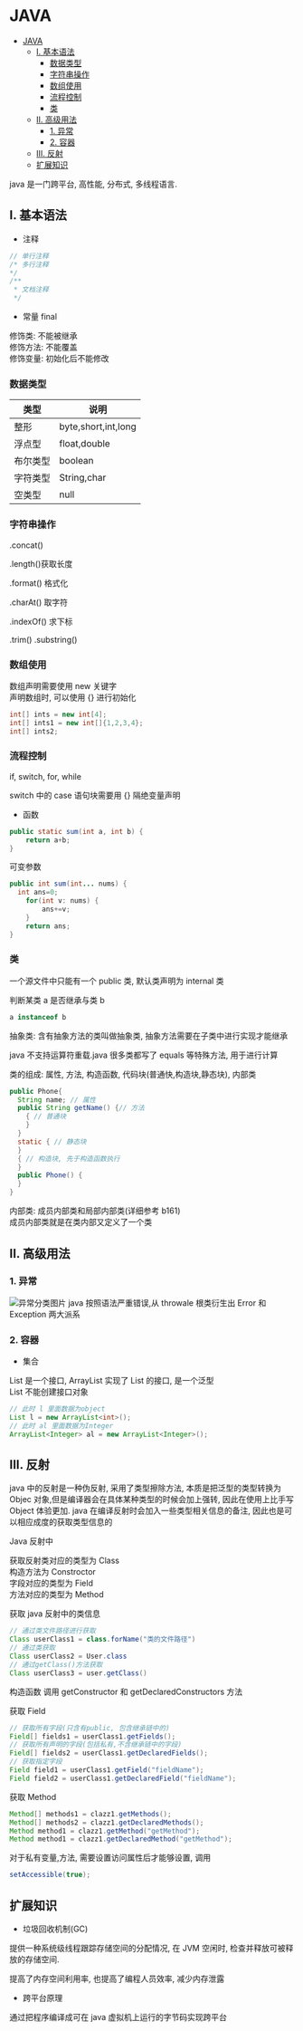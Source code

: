 # JAVA

<!-- @import "[TOC]" {cmd="toc" depthFrom=1 depthTo=6 orderedList=false} -->

<!-- code_chunk_output -->

- [JAVA](#java)
  - [I. 基本语法](#i-基本语法)
    - [数据类型](#数据类型)
    - [字符串操作](#字符串操作)
    - [数组使用](#数组使用)
    - [流程控制](#流程控制)
    - [类](#类)
  - [II. 高级用法](#ii-高级用法)
    - [1. 异常](#1-异常)
    - [2. 容器](#2-容器)
  - [III. 反射](#iii-反射)
  - [扩展知识](#扩展知识)

<!-- /code_chunk_output -->

java 是一门跨平台, 高性能, 分布式, 多线程语言.

## I. 基本语法

- 注释

```java
// 单行注释
/* 多行注释
*/
/**
 * 文档注释
 */
```

- 常量 final

修饰类: 不能被继承  
修饰方法: 不能覆盖  
修饰变量: 初始化后不能修改

### 数据类型

| 类型     | 说明                |
| -------- | ------------------- |
| 整形     | byte,short,int,long |
| 浮点型   | float,double        |
| 布尔类型 | boolean             |
| 字符类型 | String,char         |
| 空类型   | null                |

### 字符串操作

.concat()

.length()获取长度

.format() 格式化

.charAt() 取字符

.indexOf() 求下标

.trim() .substring()

### 数组使用

数组声明需要使用 new 关键字  
声明数组时, 可以使用 {} 进行初始化

```java
int[] ints = new int[4];
int[] ints1 = new int[]{1,2,3,4};
int[] ints2;
```

### 流程控制

if, switch, for, while

switch 中的 case 语句块需要用 {} 隔绝变量声明

- 函数

```java
public static sum(int a, int b) {
    return a+b;
}
```

可变参数

```java
public int sum(int... nums) {
  int ans=0;
    for(int v: nums) {
        ans+=v;
    }
    return ans;
}
```

### 类

一个源文件中只能有一个 public 类, 默认类声明为 internal 类

判断某类 a 是否继承与类 b

```java
a instanceof b
```

抽象类: 含有抽象方法的类叫做抽象类, 抽象方法需要在子类中进行实现才能继承

java 不支持运算符重载.java 很多类都写了 equals 等特殊方法, 用于进行计算

类的组成: 属性, 方法, 构造函数, 代码块(普通快,构造块,静态块), 内部类

```java
public Phone{
  String name; // 属性
  public String getName() {// 方法
    { // 普通块
    }
  }
  static { // 静态块
  }
  { // 构造块, 先于构造函数执行
  }
  public Phone() {
  }
}
```

内部类: 成员内部类和局部内部类(详细参考 b161)  
成员内部类就是在类内部又定义了一个类

## II. 高级用法

### 1. 异常

![异常分类图片](../img/java/java-异常.jpg)
java 按照语法严重错误,从 throwale 根类衍生出 Error 和 Exception 两大派系

### 2. 容器

- 集合

List 是一个接口, ArrayList 实现了 List 的接口, 是一个泛型  
List 不能创建接口对象

```java
// 此时 l 里面数据为object
List l = new ArrayList<int>();
// 此时 al 里面数据为Integer
ArrayList<Integer> al = new ArrayList<Integer>();
```

## III. 反射

java 中的反射是一种伪反射, 采用了类型擦除方法, 本质是把泛型的类型转换为 Objec 对象,但是编译器会在具体某种类型的时候会加上强转, 因此在使用上比手写 Object 体验更加. java 在编译反射时会加入一些类型相关信息的备注, 因此也是可以相应成度的获取类型信息的

Java 反射中

获取反射类对应的类型为 Class  
构造方法为 Constroctor  
字段对应的类型为 Field  
方法对应的类型为 Method

获取 java 反射中的类信息

```java
// 通过类文件路径进行获取
Class userClass1 = class.forName("类的文件路径")
// 通过类获取
Class userClass2 = User.class
// 通过getClass()方法获取
Class userClass3 = user.getClass()
```

构造函数
调用 getConstructor 和 getDeclaredConstructors 方法

获取 Field

```java
// 获取所有字段(只含有public, 包含继承链中的)
Field[] fields1 = userClass1.getFields();
// 获取所有声明的字段(包括私有,不含继承链中的字段)
Field[] fields2 = userClass1.getDeclaredFields();
// 获取指定字段
Field field1 = userClass1.getField("fieldName");
Field field2 = userClass1.getDeclaredField("fieldName");
```

获取 Method

```java
Method[] methods1 = clazz1.getMethods();
Method[] methods2 = clazz1.getDeclaredMethods();
Method method1 = clazz1.getMethod("getMethod");
Method method1 = clazz1.getDeclaredMethod("getMethod");
```

对于私有变量,方法, 需要设置访问属性后才能够设置, 调用

```java
setAccessible(true);
```

## 扩展知识

- 垃圾回收机制(GC)

提供一种系统级线程跟踪存储空间的分配情况, 在 JVM 空闲时, 检查并释放可被释放的存储空间.

提高了内存空间利用率, 也提高了编程人员效率, 减少内存泄露

- 跨平台原理

通过把程序编译成可在 java 虚拟机上运行的字节码实现跨平台

```

```
